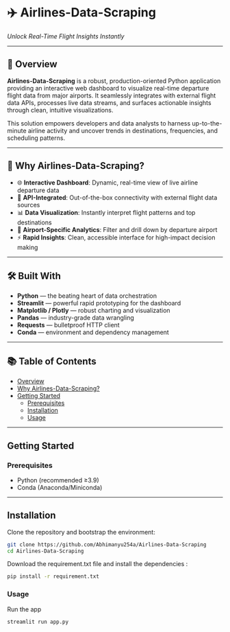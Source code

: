 # ✈️ Airlines-Data-Scraping  
_Unlock Real-Time Flight Insights Instantly_

---

## 🚀 Overview

**Airlines-Data-Scraping** is a robust, production-oriented Python application providing an interactive web dashboard to visualize real-time departure flight data from major airports. It seamlessly integrates with external flight data APIs, processes live data streams, and surfaces actionable insights through clean, intuitive visualizations.

This solution empowers developers and data analysts to harness up-to-the-minute airline activity and uncover trends in destinations, frequencies, and scheduling patterns.

---

## 🎯 Why Airlines-Data-Scraping?

- 🌐 **Interactive Dashboard**: Dynamic, real-time view of live airline departure data  
- 🔗 **API-Integrated**: Out-of-the-box connectivity with external flight data sources  
- 📊 **Data Visualization**: Instantly interpret flight patterns and top destinations  
- 🛫 **Airport-Specific Analytics**: Filter and drill down by departure airport  
- ⚡ **Rapid Insights**: Clean, accessible interface for high-impact decision making

---

## 🛠️ Built With

- **Python** — the beating heart of data orchestration  
- **Streamlit** — powerful rapid prototyping for the dashboard  
- **Matplotlib / Plotly** — robust charting and visualization  
- **Pandas** — industry-grade data wrangling  
- **Requests** — bulletproof HTTP client  
- **Conda** — environment and dependency management

---

## 📚 Table of Contents

- [Overview](#🚀-overview)  
- [Why Airlines-Data-Scraping?](#🎯-why-airlines-data-scraping)  
- [Getting Started](#getting-started)  
    - [Prerequisites](#prerequisites)  
    - [Installation](#installation)  
    - [Usage](#usage)  





---

## Getting Started

### Prerequisites

- Python (recommended ≥3.9)  
- Conda (Anaconda/Miniconda)

---

## Installation

Clone the repository and bootstrap the environment:

```bash
git clone https://github.com/Abhimanyu254a/Airlines-Data-Scraping
cd Airlines-Data-Scraping
```

Download the requirement.txt file and install the dependencies :

```bash
pip install -r requirement.txt
```

### Usage

Run the app

```bash
streamlit run app.py
```
